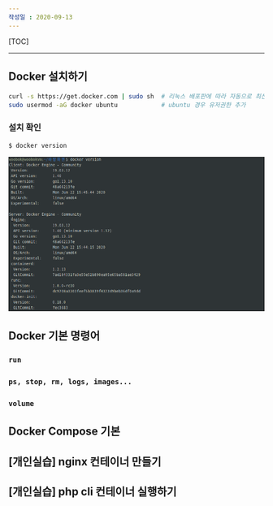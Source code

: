 ```yaml
---
작성일 : 2020-09-13
---
```


[TOC]

---

## Docker 설치하기

```bash
curl -s https://get.docker.com | sudo sh  # 리눅스 배포판에 따라 자동으로 최신 도커 설치
sudo usermod -aG docker ubuntu			  # ubuntu 경우 유저권한 추가
```

### 설치 확인

```bash
$ docker version
```

![image-20200913220433604](img/ch02_%EC%84%A4%EC%B9%98%EB%B6%80%ED%84%B0%20%EC%8B%A4%ED%96%89%EA%B9%8C%EC%A7%80%20%ED%95%84%EA%B8%B0/image-20200913220433604.png)



## Docker 기본 명령어 

### `run`



### `ps, stop, rm, logs, images...`



### `volume`



## Docker Compose 기본





## [개인실습] nginx 컨테이너 만들기





## [개인실습] php cli 컨테이너 실행하기

